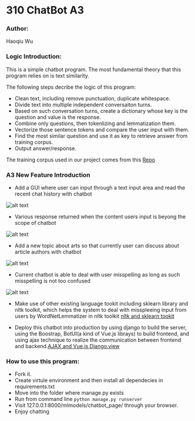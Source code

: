 # 310 ChatBot A3

### Author: 

Haoqiu Wu

### Logic Introduction: 

This is a simple chatbot program. The most fundamental theory that this program relies on is text similarity. 

The following steps decribe the logic of this program:
* Clean text, including remove punctuation, duplicate whitespace.
* Divide text into multiple independent conversaiton turns.
* Based on such conversation turns, create a dictionary whose key is the question and value is the response.
* Combine only questions, then tokenlizing and lemmatization them.
* Vectorize those sentence tokens and compare the user input with them.
* Find the most similar question and use it as key to retrieve answer from training corpus.
* Output answer/response.

The training corpus used in our project comes from this [Repo](https://github.com/gunthercox/chatterbot-corpus)

### A3 New Feature Introduction

* Add a GUI where user can input through a text input area and read the recent chat history with chatbot

![alt text](https://github.com/wuhaoqiu/simple-chatbot/blob/haoqiuwu/screenshots/gui.png)

* Various response returned when the content users input is beyong the scope of chatbot

![alt text](https://github.com/wuhaoqiu/simple-chatbot/blob/haoqiuwu/screenshots/five%20different%20response.png)

* Add a new topic about arts so that currently user can discuss about article authors with chatbot

![alt text](https://github.com/wuhaoqiu/simple-chatbot/blob/haoqiuwu/screenshots/new%20topic.png)

* Current chatbot is able to deal with user misspelling as long as such misspelling is not too confused

![alt text](https://github.com/wuhaoqiu/simple-chatbot/blob/haoqiuwu/screenshots/misspelling.png)

* Make use of other existing language tookit including sklearn library and nltk toolkit, which helps the system to deal with misspleeing input from users by WordNetLemmatizer in nltk toolkit
[nltk and sklearn tookit](https://github.com/wuhaoqiu/simple-chatbot/blob/haoqiuwu/cosc310/mysite/mlmodels/model_chatbot.py)

* Deploy this chatbot into production by using django to build the server, using the Boostrap, BotUI(a kind of Vue.js librays) to build frontend, and using ajax technique to realize the communication between frontend and backend.[AJAX and Vue.js](https://github.com/wuhaoqiu/simple-chatbot/blob/haoqiuwu/cosc310/mysite/mlmodels/templates/mlmodels/chatbot/chatbot.html),[Django.view](https://github.com/wuhaoqiu/simple-chatbot/blob/haoqiuwu/cosc310/mysite/mlmodels/views.py)

### How to use this program:
* Fork it.
* Create virtule environment and then install all dependecies in requirements.txt
* Move into the folder where manage.py exists
* Run from command line `python manage.py runserver`
* Visit 127.0.0.1:8000/mlmodels/chatbot_page/ through your browser.
* Enjoy chatting



